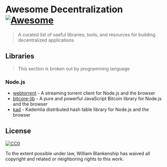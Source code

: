 # Awesome Decentralization [![Awesome](https://cdn.rawgit.com/sindresorhus/awesome/d7305f38d29fed78fa85652e3a63e154dd8e8829/media/badge.svg)](https://github.com/sindresorhus/awesome)

> A curated list of useful libraries, tools, and resources for building decentralized applications

## Libraries

> This section is broken out by programming language

### Node.js

* [webtorrent](https://github.com/feross/webtorrent) - A streaming torrent client for Node.js and the browser
* [bitcore-lib](https://github.com/bitpay/bitcore-lib) - A pure and powerful JavaScript Bitcoin library for Node.js and the browser
* [kad](https://github.com/kadtools/kad) - Kademlia distributed hash table library for Node.js and the browser

## License

[![CC0](http://mirrors.creativecommons.org/presskit/buttons/88x31/svg/cc-zero.svg)](https://creativecommons.org/publicdomain/zero/1.0/)

To the extent possible under law, William Blankenship has waived all copyright and related or neighboring rights to this work.
